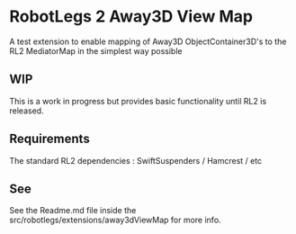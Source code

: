 # RobotLegs 2 Away3D View Map

A test extension to enable mapping of Away3D ObjectContainer3D's to
the RL2 MediatorMap in the simplest way possible

## WIP

This is a work in progress but provides basic functionality until RL2 is released.

## Requirements

The standard RL2 dependencies : SwiftSuspenders / Hamcrest / etc

## See

See the Readme.md file inside the src/robotlegs/extensions/away3dViewMap for more info.